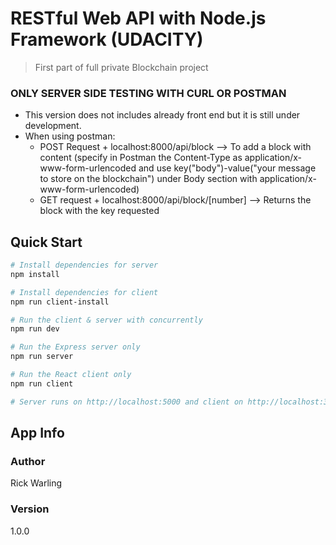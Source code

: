 # RESTful Web API with Node.js Framework (UDACITY)


> First part of full private Blockchain project

### ONLY SERVER SIDE TESTING WITH CURL OR POSTMAN

* This version does not includes already front end but it is still under development.
* When using postman:
    * POST Request + localhost:8000/api/block --> To add a block with content (specify in Postman the Content-Type as application/x-www-form-urlencoded and use key("body")-value("your message to store on the blockchain") under Body section with application/x-www-form-urlencoded)
    * GET request + localhost:8000/api/block/[number] --> Returns the block with the key requested


## Quick Start

``` bash
# Install dependencies for server
npm install

# Install dependencies for client
npm run client-install

# Run the client & server with concurrently
npm run dev

# Run the Express server only
npm run server

# Run the React client only
npm run client

# Server runs on http://localhost:5000 and client on http://localhost:3000
```

## App Info

### Author

Rick Warling

### Version

1.0.0

